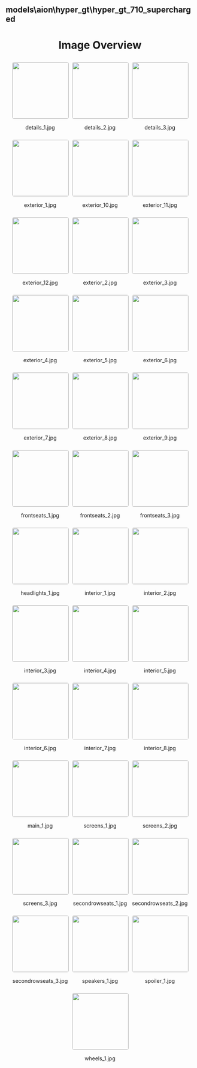## models\aion\hyper_gt\hyper_gt_710_supercharged

<style>
    .image-gallery {
        display: flex;
        flex-wrap: wrap;
        gap: 10px;
        justify-content: center;
        padding: 10px;
    }
    .image-gallery img {
        width: 150px;
        height: auto;
        border: 1px solid #ddd;
        border-radius: 5px;
    }
    .image-gallery div {
        flex: 1 1 calc(33.333% - 20px); /* Three images per row on large screens */
        max-width: 150px;
        text-align: center;
    }
    @media (max-width: 768px) {
        .image-gallery div {
            flex: 1 1 calc(50% - 20px); /* Two images per row on medium screens */
        }
    }
    @media (max-width: 480px) {
        .image-gallery div {
            flex: 1 1 100%; /* One image per row on small screens */
        }
    }
</style>
<h1 style ="text-align: center;"> Image Overview </h1> <div class="image-gallery">
<div>
<img src="https://media.evkx.net/multimedia/models/aion/hyper_gt/hyper_gt_710_supercharged/details_1_st.jpg">
<p>details_1.jpg</p>
</div>
<div>
<img src="https://media.evkx.net/multimedia/models/aion/hyper_gt/hyper_gt_710_supercharged/details_2_st.jpg">
<p>details_2.jpg</p>
</div>
<div>
<img src="https://media.evkx.net/multimedia/models/aion/hyper_gt/hyper_gt_710_supercharged/details_3_st.jpg">
<p>details_3.jpg</p>
</div>
<div>
<img src="https://media.evkx.net/multimedia/models/aion/hyper_gt/hyper_gt_710_supercharged/exterior_1_st.jpg">
<p>exterior_1.jpg</p>
</div>
<div>
<img src="https://media.evkx.net/multimedia/models/aion/hyper_gt/hyper_gt_710_supercharged/exterior_10_st.jpg">
<p>exterior_10.jpg</p>
</div>
<div>
<img src="https://media.evkx.net/multimedia/models/aion/hyper_gt/hyper_gt_710_supercharged/exterior_11_st.jpg">
<p>exterior_11.jpg</p>
</div>
<div>
<img src="https://media.evkx.net/multimedia/models/aion/hyper_gt/hyper_gt_710_supercharged/exterior_12_st.jpg">
<p>exterior_12.jpg</p>
</div>
<div>
<img src="https://media.evkx.net/multimedia/models/aion/hyper_gt/hyper_gt_710_supercharged/exterior_2_st.jpg">
<p>exterior_2.jpg</p>
</div>
<div>
<img src="https://media.evkx.net/multimedia/models/aion/hyper_gt/hyper_gt_710_supercharged/exterior_3_st.jpg">
<p>exterior_3.jpg</p>
</div>
<div>
<img src="https://media.evkx.net/multimedia/models/aion/hyper_gt/hyper_gt_710_supercharged/exterior_4_st.jpg">
<p>exterior_4.jpg</p>
</div>
<div>
<img src="https://media.evkx.net/multimedia/models/aion/hyper_gt/hyper_gt_710_supercharged/exterior_5_st.jpg">
<p>exterior_5.jpg</p>
</div>
<div>
<img src="https://media.evkx.net/multimedia/models/aion/hyper_gt/hyper_gt_710_supercharged/exterior_6_st.jpg">
<p>exterior_6.jpg</p>
</div>
<div>
<img src="https://media.evkx.net/multimedia/models/aion/hyper_gt/hyper_gt_710_supercharged/exterior_7_st.jpg">
<p>exterior_7.jpg</p>
</div>
<div>
<img src="https://media.evkx.net/multimedia/models/aion/hyper_gt/hyper_gt_710_supercharged/exterior_8_st.jpg">
<p>exterior_8.jpg</p>
</div>
<div>
<img src="https://media.evkx.net/multimedia/models/aion/hyper_gt/hyper_gt_710_supercharged/exterior_9_st.jpg">
<p>exterior_9.jpg</p>
</div>
<div>
<img src="https://media.evkx.net/multimedia/models/aion/hyper_gt/hyper_gt_710_supercharged/frontseats_1_st.jpg">
<p>frontseats_1.jpg</p>
</div>
<div>
<img src="https://media.evkx.net/multimedia/models/aion/hyper_gt/hyper_gt_710_supercharged/frontseats_2_st.jpg">
<p>frontseats_2.jpg</p>
</div>
<div>
<img src="https://media.evkx.net/multimedia/models/aion/hyper_gt/hyper_gt_710_supercharged/frontseats_3_st.jpg">
<p>frontseats_3.jpg</p>
</div>
<div>
<img src="https://media.evkx.net/multimedia/models/aion/hyper_gt/hyper_gt_710_supercharged/headlights_1_st.jpg">
<p>headlights_1.jpg</p>
</div>
<div>
<img src="https://media.evkx.net/multimedia/models/aion/hyper_gt/hyper_gt_710_supercharged/interior_1_st.jpg">
<p>interior_1.jpg</p>
</div>
<div>
<img src="https://media.evkx.net/multimedia/models/aion/hyper_gt/hyper_gt_710_supercharged/interior_2_st.jpg">
<p>interior_2.jpg</p>
</div>
<div>
<img src="https://media.evkx.net/multimedia/models/aion/hyper_gt/hyper_gt_710_supercharged/interior_3_st.jpg">
<p>interior_3.jpg</p>
</div>
<div>
<img src="https://media.evkx.net/multimedia/models/aion/hyper_gt/hyper_gt_710_supercharged/interior_4_st.jpg">
<p>interior_4.jpg</p>
</div>
<div>
<img src="https://media.evkx.net/multimedia/models/aion/hyper_gt/hyper_gt_710_supercharged/interior_5_st.jpg">
<p>interior_5.jpg</p>
</div>
<div>
<img src="https://media.evkx.net/multimedia/models/aion/hyper_gt/hyper_gt_710_supercharged/interior_6_st.jpg">
<p>interior_6.jpg</p>
</div>
<div>
<img src="https://media.evkx.net/multimedia/models/aion/hyper_gt/hyper_gt_710_supercharged/interior_7_st.jpg">
<p>interior_7.jpg</p>
</div>
<div>
<img src="https://media.evkx.net/multimedia/models/aion/hyper_gt/hyper_gt_710_supercharged/interior_8_st.jpg">
<p>interior_8.jpg</p>
</div>
<div>
<img src="https://media.evkx.net/multimedia/models/aion/hyper_gt/hyper_gt_710_supercharged/main_1_st.jpg">
<p>main_1.jpg</p>
</div>
<div>
<img src="https://media.evkx.net/multimedia/models/aion/hyper_gt/hyper_gt_710_supercharged/screens_1_st.jpg">
<p>screens_1.jpg</p>
</div>
<div>
<img src="https://media.evkx.net/multimedia/models/aion/hyper_gt/hyper_gt_710_supercharged/screens_2_st.jpg">
<p>screens_2.jpg</p>
</div>
<div>
<img src="https://media.evkx.net/multimedia/models/aion/hyper_gt/hyper_gt_710_supercharged/screens_3_st.jpg">
<p>screens_3.jpg</p>
</div>
<div>
<img src="https://media.evkx.net/multimedia/models/aion/hyper_gt/hyper_gt_710_supercharged/secondrowseats_1_st.jpg">
<p>secondrowseats_1.jpg</p>
</div>
<div>
<img src="https://media.evkx.net/multimedia/models/aion/hyper_gt/hyper_gt_710_supercharged/secondrowseats_2_st.jpg">
<p>secondrowseats_2.jpg</p>
</div>
<div>
<img src="https://media.evkx.net/multimedia/models/aion/hyper_gt/hyper_gt_710_supercharged/secondrowseats_3_st.jpg">
<p>secondrowseats_3.jpg</p>
</div>
<div>
<img src="https://media.evkx.net/multimedia/models/aion/hyper_gt/hyper_gt_710_supercharged/speakers_1_st.jpg">
<p>speakers_1.jpg</p>
</div>
<div>
<img src="https://media.evkx.net/multimedia/models/aion/hyper_gt/hyper_gt_710_supercharged/spoiler_1_st.jpg">
<p>spoiler_1.jpg</p>
</div>
<div>
<img src="https://media.evkx.net/multimedia/models/aion/hyper_gt/hyper_gt_710_supercharged/wheels_1_st.jpg">
<p>wheels_1.jpg</p>
</div>
</div>
